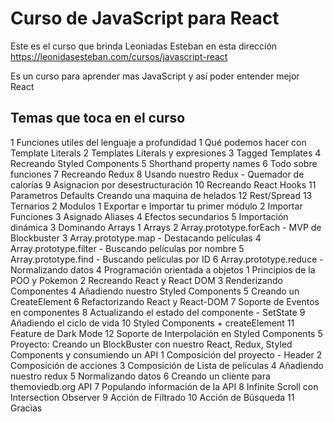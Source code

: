 # Curso de JavaScript para React
Este es el curso que brinda Leoniadas Esteban en esta dirección
https://leonidasesteban.com/cursos/javascript-react

Es un curso para aprender mas JavaScript y así
poder entender mejor React

## Temas que toca en el curso

1 Funciones utiles del lenguaje a profundidad
  1 Qué podemos hacer con Template Literals
  2 Templates Literals y expresiones
  3 Tagged Templates
  4 Recreando Styled Components
  5 Shorthand property names
  6 Todo sobre funciones
  7 Recreando Redux
  8 Usando nuestro Redux - Quemador de calorías
  9 Asignacion por desestructuración
  10 Recreando React Hooks
  11 Parametros Defaults Creando una maquina de helados
  12 Rest/Spread
  13 Ternarios
2 Modulos
  1 Exportar e Importar tu primer módulo
  2 Importar Funciones 
  3 Asignado Aliases
  4 Efectos secundarios
  5 Importación dinámica
3 Dominando Arrays
  1 Arrays
  2 Array.prototype.forEach - MVP de Blockbuster
  3 Array.prototype.map - Destacando películas
  4 Array.prototype.filter - Buscando películas por nombre
  5 Array.prototype.find - Buscando películas por ID
  6 Array.prototype.reduce - Normalizando datos
4 Programación orientada a objetos
  1 Principios de la POO y Pokemon
  2 Recreando React y React DOM
  3 Renderizando Componentes
  4 Añadiendo nuestro Styled Components
  5 Creando un CreateElement
  6 Refactorizando React y React-DOM
  7 Soporte de Eventos en componentes
  8 Actualizando el estado del componente - SetState
  9 Añadiendo el ciclo de vida
  10 Styled Components + createElement
  11 Feature de Dark Mode
  12 Soporte de Interpolación en Styled Components
5 Proyecto: Creando un BlockBuster con nuestro React, Redux, Styled Components y consumiendo un API
  1 Composición del proyecto - Header
  2 Composición de acciones
  3 Composición de Lista de películas
  4 Añadiendo nuestro redux
  5 Normalizando datos
  6 Creando un cliente para themoviedb.org API
  7 Populando información de la API
  8 Infinite Scroll con Intersection Observer
  9 Acción de Filtrado
  10 Acción de Búsqueda
  11 Gracias

